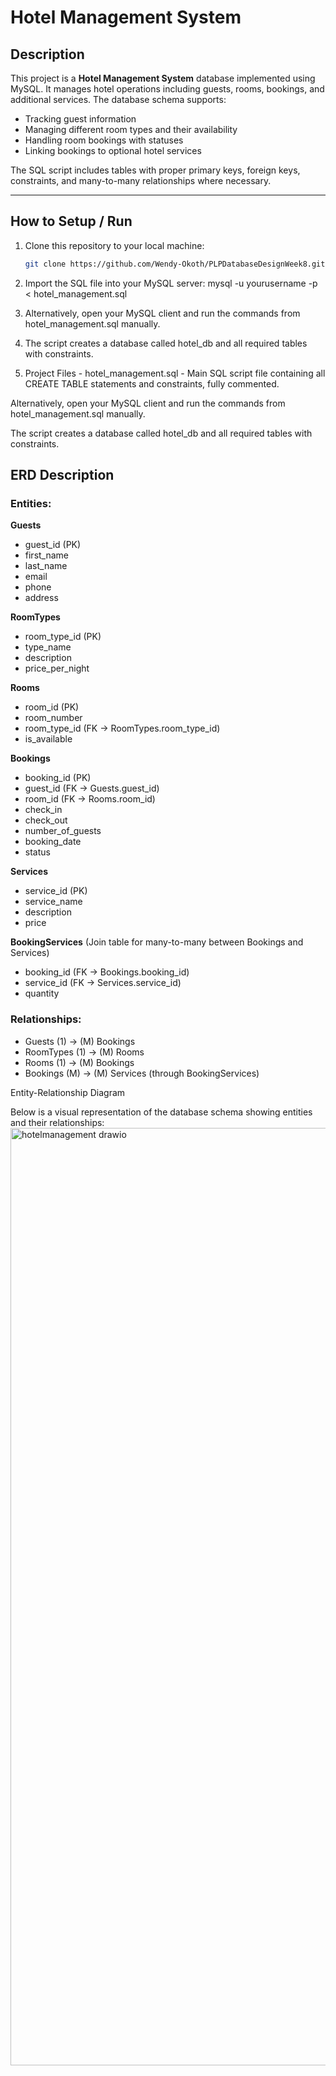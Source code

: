 # Hotel Management System

## Description

This project is a **Hotel Management System** database implemented using MySQL. It manages hotel operations including guests, rooms, bookings, and additional services. The database schema supports:

- Tracking guest information
- Managing different room types and their availability
- Handling room bookings with statuses
- Linking bookings to optional hotel services

The SQL script includes tables with proper primary keys, foreign keys, constraints, and many-to-many relationships where necessary.

---

## How to Setup / Run

1. Clone this repository to your local machine:

   ```bash
   git clone https://github.com/Wendy-Okoth/PLPDatabaseDesignWeek8.git
   
2. Import the SQL file into your MySQL server:
   mysql -u yourusername -p < hotel_management.sql

3. Alternatively, open your MySQL client and run the commands from hotel_management.sql manually.

4. The script creates a database called hotel_db and all required tables with constraints.

5. Project Files - hotel_management.sql - Main SQL script file containing all CREATE TABLE statements and constraints, fully commented.

Alternatively, open your MySQL client and run the commands from hotel_management.sql manually.

The script creates a database called hotel_db and all required tables with constraints.

## ERD Description

### Entities:

**Guests**

- guest_id (PK)  
- first_name  
- last_name  
- email  
- phone  
- address  

**RoomTypes**

- room_type_id (PK)  
- type_name  
- description  
- price_per_night  

**Rooms**

- room_id (PK)  
- room_number  
- room_type_id (FK → RoomTypes.room_type_id)  
- is_available  

**Bookings**

- booking_id (PK)  
- guest_id (FK → Guests.guest_id)  
- room_id (FK → Rooms.room_id)  
- check_in  
- check_out  
- number_of_guests  
- booking_date  
- status  

**Services**

- service_id (PK)  
- service_name  
- description  
- price  

**BookingServices** (Join table for many-to-many between Bookings and Services)

- booking_id (FK → Bookings.booking_id)  
- service_id (FK → Services.service_id)  
- quantity  

### Relationships:

- Guests (1) → (M) Bookings  
- RoomTypes (1) → (M) Rooms  
- Rooms (1) → (M) Bookings  
- Bookings (M) → (M) Services (through BookingServices)



Entity-Relationship Diagram


Below is a visual representation of the database schema showing entities and their relationships:
<img width="814" height="1500" alt="hotelmanagement drawio" src="https://github.com/user-attachments/assets/22fd22c4-ff1e-46a3-ba29-b9629eda255d" />


